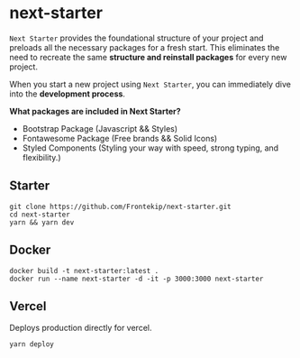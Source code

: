 # next-starter

`Next Starter` provides the foundational structure of your project and preloads all the necessary packages for a fresh start. 
This eliminates the need to recreate the same **structure and reinstall packages** for every new project. 

When you start a new project using `Next Starter`, you can immediately dive into the **development process**.


**What packages are included in Next Starter?**

- Bootstrap Package (Javascript && Styles)
- Fontawesome Package (Free brands && Solid Icons)
- Styled Components (Styling your way with speed, strong typing, and flexibility.)

## Starter

    git clone https://github.com/Frontekip/next-starter.git
    cd next-starter
    yarn && yarn dev
    
## Docker

    docker build -t next-starter:latest .
    docker run --name next-starter -d -it -p 3000:3000 next-starter

## Vercel

Deploys production directly for vercel.

    yarn deploy
